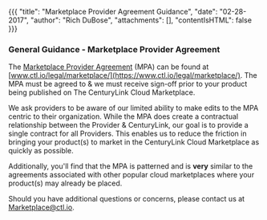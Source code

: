 {{{
"title": "Marketplace Provider Agreement Guidance",
"date": "02-28-2017",
"author": "Rich DuBose",
"attachments": [],
"contentIsHTML": false
}}}

### General Guidance - Marketplace Provider Agreement 

The [Marketplace Provider Agreement](https://www.ctl.io/legal/marketplace) (MPA) can be found at [www.ctl.io/legal/marketplace/](https://www.ctl.io/legal/marketplace/). The MPA must be agreed to & we must receive sign-off prior to your product being published on The CenturyLink Cloud Marketplace. 

We ask providers to be aware of our limited ability to make edits to the MPA centric to their organization. While the MPA does create a contractual relationship between the Provider & CenturyLink, our goal is to provide a single contract for all Providers. This enables us to reduce the friction in bringing your product(s) to market in the CenturyLink Cloud Marketplace as quickly as possible.

Additionally, you'll find that the MPA is patterned and is **very** similar to the agreements associated with other popular cloud marketplaces where your product(s) may already be placed.

Should you have additional questions or concerns, please contact us at [Marketplace@ctl.io](mailto:marketplace@ctl.io).
